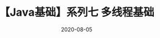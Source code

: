 ---
title: 【Java基础】系列七 多线程基础
date: 2020-08-05
sidebar: auto
categories:
 - java
tags:
- javase
prev: false
next: false
---